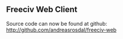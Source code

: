 ## Freeciv Web Client ##



Source code can now be found at github: http://github.com/andreasrosdal/freeciv-web
